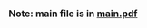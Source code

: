 <h3>
Note: main file is in <a href="https://github.com/gijoncheng/CapstoneProject-OSU-65/blob/master/progress_report/main.pdf">main.pdf</a>
</h3>
